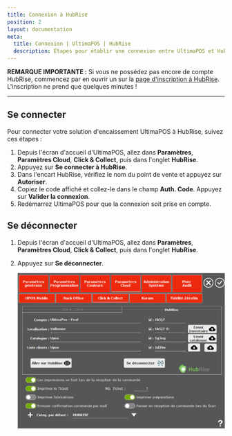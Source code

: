 ```yaml
---
title: Connexion à HubRise
position: 2
layout: documentation
meta:
  title: Connexion | UltimaPOS | HubRise
  description: Étapes pour établir une connexion entre UltimaPOS et HubRise. Connectez votre caisse et synchronisez vos données avec d'autres applications.
---
```


**REMARQUE IMPORTANTE :** Si vous ne possédez pas encore de compte HubRise, commencez par en ouvrir un sur la [page d'inscription à HubRise](https://manager.hubrise.com/signup). L'inscription ne prend que quelques minutes !

---

## Se connecter

Pour connecter votre solution d'encaissement UltimaPOS à HubRise, suivez ces étapes :

1. Depuis l'écran d'accueil d'UltimaPOS, allez dans **Paramètres**, **Paramètres Cloud**, **Click & Collect**, puis dans l'onglet **HubRise**.
2. Appuyez sur **Se connecter à HubRise**.
3. Dans l'encart HubRise, vérifiez le nom du point de vente et appuyez sur **Autoriser**.
4. Copiez le code affiché et collez-le dans le champ **Auth. Code**. Appuyez sur **Valider la connexion**.
5. Redémarrez UltimaPOS pour que la connexion soit prise en compte.

## Se déconnecter

1. Depuis l'écran d'accueil d'UltimaPOS, allez dans **Paramètres**, **Paramètres Cloud**, **Click & Collect**, puis dans l'onglet **HubRise**.
2. Appuyez sur **Se déconnecter**.

   ![Connexion à HubRise - HubRise déconnecté](../images/001-fr-ultimapos-hubrise-deconnecte.png)